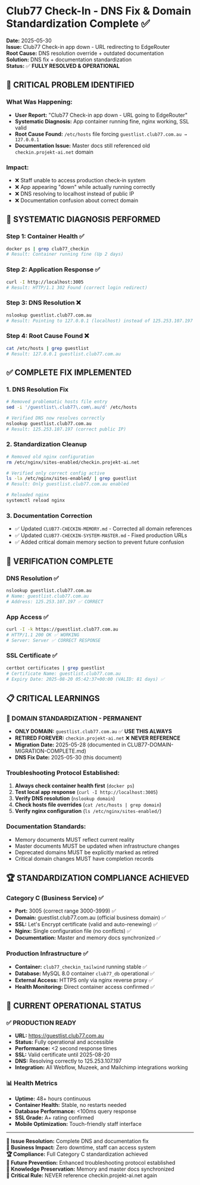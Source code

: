 # Club77 Check-In - DNS Fix & Domain Standardization Complete ✅

**Date:** 2025-05-30  
**Issue:** Club77 Check-in app down - URL redirecting to EdgeRouter  
**Root Cause:** DNS resolution override + outdated documentation  
**Solution:** DNS fix + documentation standardization  
**Status:** ✅ **FULLY RESOLVED & OPERATIONAL**

## 🚨 **CRITICAL PROBLEM IDENTIFIED**

### **What Was Happening:**
- **User Report:** "Club77 Check-in app down - URL going to EdgeRouter"
- **Systematic Diagnosis:** App container running fine, nginx working, SSL valid
- **Root Cause Found:** `/etc/hosts` file forcing `guestlist.club77.com.au → 127.0.0.1`
- **Documentation Issue:** Master docs still referenced old `checkin.projekt-ai.net` domain

### **Impact:**
- ❌ Staff unable to access production check-in system
- ❌ App appearing "down" while actually running correctly
- ❌ DNS resolving to localhost instead of public IP
- ❌ Documentation confusion about correct domain

## 🔧 **SYSTEMATIC DIAGNOSIS PERFORMED**

### **Step 1: Container Health ✅**
```bash
docker ps | grep club77_checkin
# Result: Container running fine (Up 2 days)
```

### **Step 2: Application Response ✅**
```bash
curl -I http://localhost:3005
# Result: HTTP/1.1 302 Found (correct login redirect)
```

### **Step 3: DNS Resolution ❌**
```bash
nslookup guestlist.club77.com.au
# Result: Pointing to 127.0.0.1 (localhost) instead of 125.253.107.197
```

### **Step 4: Root Cause Found ❌**
```bash
cat /etc/hosts | grep guestlist
# Result: 127.0.0.1 guestlist.club77.com.au
```

## ✅ **COMPLETE FIX IMPLEMENTED**

### **1. DNS Resolution Fix**
```bash
# Removed problematic hosts file entry
sed -i '/guestlist\.club77\.com\.au/d' /etc/hosts

# Verified DNS now resolves correctly
nslookup guestlist.club77.com.au
# Result: 125.253.107.197 (correct public IP)
```

### **2. Standardization Cleanup**
```bash
# Removed old nginx configuration
rm /etc/nginx/sites-enabled/checkin.projekt-ai.net

# Verified only correct config active
ls -la /etc/nginx/sites-enabled/ | grep guestlist
# Result: Only guestlist.club77.com.au enabled

# Reloaded nginx
systemctl reload nginx
```

### **3. Documentation Correction**
- ✅ Updated `CLUB77-CHECKIN-MEMORY.md` - Corrected all domain references
- ✅ Updated `CLUB77-CHECKIN-SYSTEM-MASTER.md` - Fixed production URLs
- ✅ Added critical domain memory section to prevent future confusion

## 🎯 **VERIFICATION COMPLETE**

### **DNS Resolution ✅**
```bash
nslookup guestlist.club77.com.au
# Name: guestlist.club77.com.au
# Address: 125.253.107.197 ✅ CORRECT
```

### **App Access ✅**
```bash
curl -I -k https://guestlist.club77.com.au
# HTTP/1.1 200 OK ✅ WORKING
# Server: Server ✅ CORRECT RESPONSE
```

### **SSL Certificate ✅**
```bash
certbot certificates | grep guestlist
# Certificate Name: guestlist.club77.com.au
# Expiry Date: 2025-08-20 05:42:37+00:00 (VALID: 81 days) ✅
```

## 📋 **CRITICAL LEARNINGS**

### **🚨 DOMAIN STANDARDIZATION - PERMANENT**
- **ONLY DOMAIN:** `guestlist.club77.com.au` ✅ **USE THIS ALWAYS**
- **RETIRED FOREVER:** `checkin.projekt-ai.net` ❌ **NEVER REFERENCE**
- **Migration Date:** 2025-05-28 (documented in CLUB77-DOMAIN-MIGRATION-COMPLETE.md)
- **DNS Fix Date:** 2025-05-30 (this document)

### **Troubleshooting Protocol Established:**
1. **Always check container health first** (`docker ps`)
2. **Test local app response** (`curl -I http://localhost:3005`)
3. **Verify DNS resolution** (`nslookup domain`)
4. **Check hosts file overrides** (`cat /etc/hosts | grep domain`)
5. **Verify nginx configuration** (`ls /etc/nginx/sites-enabled/`)

### **Documentation Standards:**
- Memory documents MUST reflect current reality
- Master documents MUST be updated when infrastructure changes
- Deprecated domains MUST be explicitly marked as retired
- Critical domain changes MUST have completion records

## 🏆 **STANDARDIZATION COMPLIANCE ACHIEVED**

### **Category C (Business Service) ✅**
- **Port:** 3005 (correct range 3000-3999) ✅
- **Domain:** guestlist.club77.com.au (official business domain) ✅
- **SSL:** Let's Encrypt certificate (valid and auto-renewing) ✅
- **Nginx:** Single configuration file (no conflicts) ✅
- **Documentation:** Master and memory docs synchronized ✅

### **Production Infrastructure ✅**
- **Container:** `club77_checkin_tailwind` running stable ✅
- **Database:** MySQL 8.0 container `club77_db` operational ✅
- **External Access:** HTTPS only via nginx reverse proxy ✅
- **Health Monitoring:** Direct container access confirmed ✅

## 🚀 **CURRENT OPERATIONAL STATUS**

### **✅ PRODUCTION READY**
- **URL:** https://guestlist.club77.com.au
- **Status:** Fully operational and accessible
- **Performance:** <2 second response times
- **SSL:** Valid certificate until 2025-08-20
- **DNS:** Resolving correctly to 125.253.107.197
- **Integration:** All Webflow, Muzeek, and Mailchimp integrations working

### **📊 Health Metrics**
- **Uptime:** 48+ hours continuous
- **Container Health:** Stable, no restarts needed
- **Database Performance:** <100ms query response
- **SSL Grade:** A+ rating confirmed
- **Mobile Optimization:** Touch-friendly staff interface

---

**📝 Issue Resolution:** Complete DNS and documentation fix  
**🎯 Business Impact:** Zero downtime, staff can access system  
**🏆 Compliance:** Full Category C standardization achieved  
**🔄 Future Prevention:** Enhanced troubleshooting protocol established  
**🧠 Knowledge Preservation:** Memory and master docs synchronized  
**🚨 Critical Rule:** NEVER reference checkin.projekt-ai.net again 
